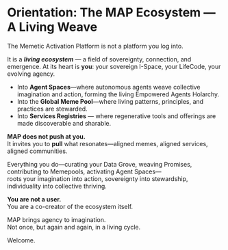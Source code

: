 # Orientation: The MAP Ecosystem — A Living Weave

The Memetic Activation Platform is not a platform you log into.

It is a **_living ecosystem_** — a field of sovereignty, connection, and emergence. At its heart is **you**: your sovereign I-Space, your LifeCode, your evolving agency.

- Into **Agent Spaces**—where autonomous agents weave collective imagination and action, forming the living Empowered Agents Holarchy.
- Into the **Global Meme Pool**—where living patterns, principles, and practices are stewarded.
- Into **Services Registries** — where regenerative tools and offerings are made discoverable and sharable.

**MAP does not push at you.**  
It invites you to **pull** what resonates—aligned memes, aligned services, aligned communities.

Everything you do—curating your Data Grove, weaving Promises, contributing to Memepools, activating Agent Spaces—  
roots your imagination into action, sovereignty into stewardship, individuality into collective thriving.

**You are not a user.**  
You are a co-creator of the ecosystem itself.

MAP brings agency to imagination.  
Not once, but again and again, in a living cycle.

Welcome.